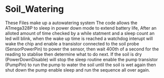 # Soil_Watering

These Files make up a autowatering system 
The code allows the ATmega328P to sleep in power down mode to extend battery life, 
After an alloted amount of time checked by a while statment and a sleep count an led will blink, when the wake up time is reached a 
watchdog interupt will wake the chip and enable a transistor connected to the soil probe (SensorPowerPin) to power the sensor,
then wait 400th of a second for the reading to stablise then determine what to do next.
If the soil is dry (PowerDownDisable) will stop the sleep routine enable the pump transistor (PumpPin)
to run the pump to water the soil until the soil is wet again then shut down the pump enable sleep and run the sequence all over again.
